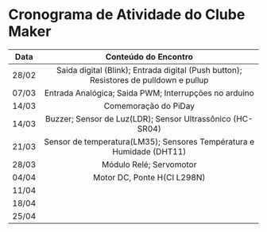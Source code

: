 # Cronograma de Atividade do Clube Maker

|Data| Conteúdo do Encontro |
|:-:|:----------------------------:|
| 28/02 | Saida digital (Blink); Entrada digital (Push button); Resistores de pulldown e pullup|
| 07/03 | Entrada Analógica; Saida PWM; Interrupções no arduino|
| 14/03 | Comemoração do PiDay|
| 14/03 | Buzzer; Sensor de Luz(LDR); Sensor Ultrassônico (HC-SR04) |
| 21/03 | Sensor de temperatura(LM35); Sensores Températura e Humidade (DHT11)|
| 28/03 | Módulo Relé; Servomotor|
| 04/04 | Motor DC, Ponte H(CI L298N)|
| 11/04 | |
| 18/04 | |
| 25/04 | |
